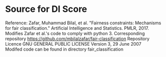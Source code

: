 # Source for DI Score
Reference: Zafar, Muhammad Bilal, et al. "Fairness constraints: Mechanisms for fair classification." Artificial Intelligence and Statistics. PMLR, 2017.
Modifies Zafar et al.'s code to comply with python 3. Corresponding repository https://github.com/mbilalzafar/fair-classification
Repository Licence GNU GENERAL PUBLIC LICENSE Version 3, 29 June 2007 \
Modifed code can be found in directory fair_classification
